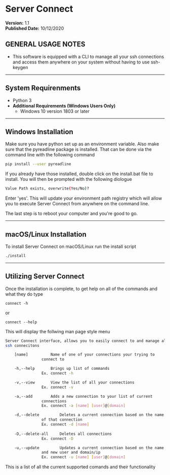 # Server Connect
**Version:** 1.1<br />
**Published Date:** 10/12/2020

GENERAL USAGE NOTES
----------------------
- This software is equipped with a CLI to manage all your ssh connections
and access them anywhere on your system without having to use ssh-keygen

---------

System Requirenments 
----------
- Python 3
- **Additional Requirements (Windows Users Only)**
  - Windows 10 version 1803 or later
________

Windows Installation
----------

Make sure you have python set up as an environment variable. Also make sure that the
pyreadline package is installed. That can be done via the command line with the following command
```bash
pip install --user pyreadline
```

If you already have those installed, double click on the install.bat file to install.
You will then be prompted with the following diologue
```bash
Value Path exists, overwrite(Yes/No)?
```
Enter 'yes'. This will update your environment path registry which will allow you to execute Server
Connect from anywhere on the command line.

The last step is to reboot your computer and you're good to go.
______

macOS/Linux Installation
------------------------

To install Server Connect on macOS/Linux run the install script
```bash
./install
```

------------------------

Utilizing Server Connect
----------------------

Once the installation is complete, to get help on all of the commands and what they 
do type 

	connect -h

or

	connect --help

This will display the follwing man page style menu
```bash
Server Connect interface, allows you to easily connect to and manage all your 
ssh connecitons

	[name] 			Name of one of your connections your trying to
				connect to

	-h,--help		Brings up list of commands
				Ex. connect -h

	-v,--view		View the list of all your connections
				Ex. connect -v

	-a,--add 		Adds a new connection to your list of current 
				connections
				Ex. connect -a [name] [user]@[domain]

	-d,--delete 		Deletes a current connection based on the name 
				of that connection
				Ex. connect -d [name]
	
	-D,--delete-all		Deletes all connections
				Ex. connect -D

	-u,--update 		Updates a current connection based on the name 
				and new user and domain/ip
				Ex. connect -u [name] [user]@[domain]
```
This is a list of all the current supported comands and their functionality
